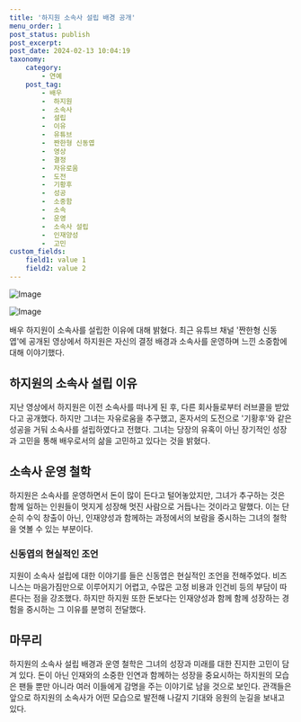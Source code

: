 ```yaml
---
title: '하지원 소속사 설립 배경 공개'
menu_order: 1
post_status: publish
post_excerpt: 
post_date: 2024-02-13 10:04:19
taxonomy:
    category:
        - 연예
    post_tag:
        - 배우
        -  하지원
        -  소속사
        -  설립
        -  이유
        -  유튜브
        -  짠한형 신동엽
        -  영상
        -  결정
        -  자유로움
        -  도전
        -  기황후
        -  성공
        -  소중함
        -  소속
        -  운영
        -  소속사 설립
        -  인재양성
        -  고민
custom_fields:
    field1: value 1
    field2: value 2
---
```


![Image](https://ssl.pstatic.net/mimgnews/image/312/2024/02/13/0000648789_001_20240213073101321.jpg?type=w540)

![Image](https://mimgnews.pstatic.net/image/312/2024/02/13/0000648789_002_20240213073101346.jpg?type=w540)

배우 하지원이 소속사를 설립한 이유에 대해 밝혔다. 최근 유튜브 채널 '짠한형 신동엽'에 공개된 영상에서 하지원은 자신의 결정 배경과 소속사를 운영하며 느낀 소중함에 대해 이야기했다.
## 하지원의 소속사 설립 이유
지난 영상에서 하지원은 이전 소속사를 떠나게 된 후, 다른 회사들로부터 러브콜을 받았다고 공개했다. 하지만 그녀는 자유로움을 추구했고, 혼자서의 도전으로 '기황후'와 같은 성공을 거둬 소속사를 설립하였다고 전했다. 그녀는 당장의 유혹이 아닌 장기적인 성장과 고민을 통해 배우로서의 삶을 고민하고 있다는 것을 밝혔다.
## 소속사 운영 철학
하지원은 소속사를 운영하면서 돈이 많이 든다고 털어놓았지만, 그녀가 추구하는 것은 함께 일하는 인원들이 멋지게 성장해 멋진 사람으로 거듭나는 것이라고 말했다. 이는 단순히 수익 창출이 아닌, 인재양성과 함께하는 과정에서의 보람을 중시하는 그녀의 철학을 엿볼 수 있는 부분이다.
### 신동엽의 현실적인 조언
지원이 소속사 설립에 대한 이야기를 들은 신동엽은 현실적인 조언을 전해주었다. 비즈니스는 마음가짐만으로 이루어지기 어렵고, 수많은 고정 비용과 인건비 등의 부담이 따른다는 점을 강조했다. 하지만 하지원 또한 돈보다는 인재양성과 함께 함께 성장하는 경험을 중시하는 그 이유를 분명히 전달했다.
## 마무리
하지원의 소속사 설립 배경과 운영 철학은 그녀의 성장과 미래를 대한 진지한 고민이 담겨 있다. 돈이 아닌 인재와의 소중한 인연과 함께하는 성장을 중요시하는 하지원의 모습은 팬들 뿐만 아니라 여러 이들에게 감명을 주는 이야기로 남을 것으로 보인다. 관객들은 앞으로 하지원의 소속사가 어떤 모습으로 발전해 나갈지 기대와 응원의 눈길을 보내고 있다.
